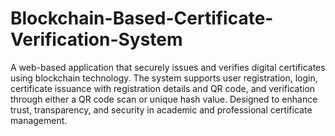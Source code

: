 # Blockchain-Based-Certificate-Verification-System

A web-based application that securely issues and verifies digital certificates using blockchain technology. The system supports user registration, login, certificate issuance with registration details and QR code, and verification through either a QR code scan or unique hash value. Designed to enhance trust, transparency, and security in academic and professional certificate management.
